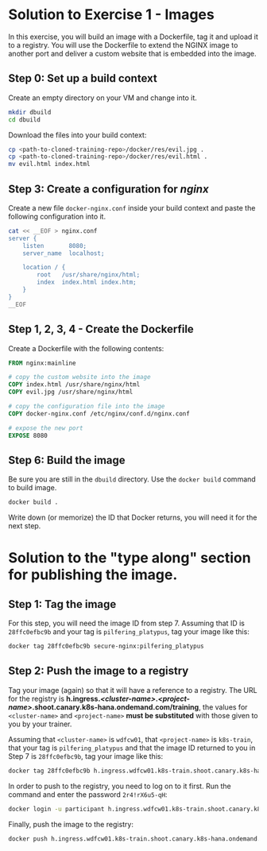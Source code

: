 # Solution to Exercise 1 - Images

In this exercise, you will build an image with a Dockerfile, tag it and upload it to a registry. You will use the Dockerfile to extend the NGINX image to another port and deliver a custom website that is embedded into the image.

## Step 0: Set up a build context

Create an empty directory on your VM and change into it.

```bash
mkdir dbuild
cd dbuild
```

Download the files into your build context:

```bash
cp <path-to-cloned-training-repo>/docker/res/evil.jpg .
cp <path-to-cloned-training-repo>/docker/res/evil.html .
mv evil.html index.html
```

## Step 3: Create a configuration for _nginx_

Create a new file `docker-nginx.conf` inside your build context and paste the following configuration into it.

```bash
cat << __EOF > nginx.conf
server {
    listen       8080;
    server_name  localhost;

    location / {
        root   /usr/share/nginx/html;
        index  index.html index.htm;
    }
}
__EOF
```

## Step 1, 2, 3, 4 - Create the Dockerfile

Create a Dockerfile with the following contents:

```Dockerfile
FROM nginx:mainline

# copy the custom website into the image
COPY index.html /usr/share/nginx/html
COPY evil.jpg /usr/share/nginx/html

# copy the configuration file into the image
COPY docker-nginx.conf /etc/nginx/conf.d/nginx.conf

# expose the new port
EXPOSE 8080
```

## Step 6: Build the image

Be sure you are still in the `dbuild` directory. Use the `docker build` command to build image.

```bash
docker build .
```

Write down (or memorize) the ID that Docker returns, you will need it for the next step.

# Solution to the "type along" section for publishing the image.

## Step 1: Tag the image

For this step, you will need the image ID from step 7. Assuming that ID is `28ffc0efbc9b` and your tag is `pilfering_platypus`, tag your image like this:

```bash
docker tag 28ffc0efbc9b secure-nginx:pilfering_platypus
```

## Step 2: Push the image to a registry

Tag your image (again) so that it will have a reference to a registry. The URL for the registry is  **h.ingress.*\<cluster-name\>*.*\<project-name\>*.shoot.canary.k8s-hana.ondemand.com/training**, the values for `<cluster-name>` and `<project-name>` **must be substituted** with those given to you by your trainer.

Assuming that `<cluster-name>` is `wdfcw01`, that `<project-name>` is `k8s-train`, that your tag is `pilfering_platypus` and that the image ID returned to you in Step 7 is `28ffc0efbc9b`, tag your image like this:

```bash
docker tag 28ffc0efbc9b h.ingress.wdfcw01.k8s-train.shoot.canary.k8s-hana.ondemand.com/training/secure-nginx:pilfering_platypus
```

In order to push to the registry, you need to log on to it first. Run the command and enter the password `2r4!rX6u5-qH`:

```bash
docker login -u participant h.ingress.wdfcw01.k8s-train.shoot.canary.k8s-hana.ondemand.com
```

Finally, push the image to the registry:

```bash
docker push h.ingress.wdfcw01.k8s-train.shoot.canary.k8s-hana.ondemand.com/training/secure-nginx:pilfering_platypus
```
